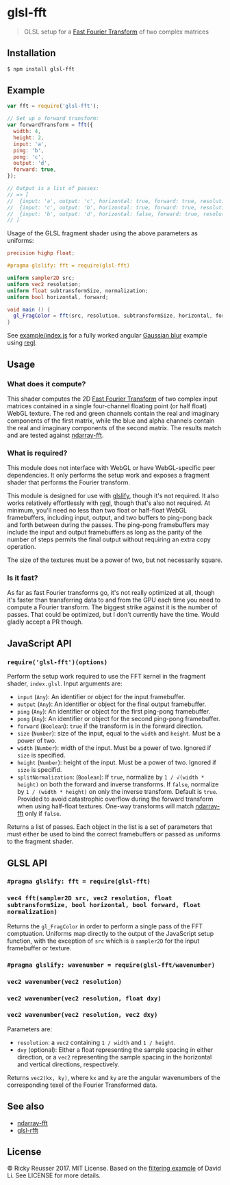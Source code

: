 # glsl-fft

> GLSL setup for a [Fast Fourier Transform][fft] of two complex matrices

## Installation

```sh
$ npm install glsl-fft
```

## Example

```javascript
var fft = require('glsl-fft');

// Set up a forward transform:
var forwardTransform = fft({
  width: 4,
  height: 2,
  input: 'a',
  ping: 'b',
  pong: 'c',
  output: 'd',
  forward: true,
});

// Output is a list of passes:
// => [
//  {input: 'a', output: 'c', horizontal: true, forward: true, resolution: [ 0.25, 0.5 ], normalization: 1, subtransformSize: 2},
//  {input: 'c', output: 'b', horizontal: true, forward: true, resolution: [ 0.25, 0.5 ], normalization: 1, subtransformSize: 4},
//  {input: 'b', output: 'd', horizontal: false, forward: true, resolution: [ 0.25, 0.5 ], normalization: 1, subtransformSize: 2}
// ]
```

Usage of the GLSL fragment shader using the above parameters as uniforms:

```glsl
precision highp float;

#pragma glslify: fft = require(glsl-fft)

uniform sampler2D src;
uniform vec2 resolution;
uniform float subtransformSize, normalization;
uniform bool horizontal, forward;

void main () {
  gl_FragColor = fft(src, resolution, subtransformSize, horizontal, forward, normalization);
}
```

See [example/index.js](./example/index.js) for a fully worked angular [Gaussian blur][gaussian] example using [regl][regl].

## Usage 

### What does it compute?

This shader computes the 2D [Fast Fourier Transform][fft] of two complex input matrices contained in a single four-channel floating point (or half float) WebGL texture. The red and green channels contain the real and imaginary components of the first matrix, while the blue and alpha channels contain the real and imaginary components of the second matrix. The results match and are tested against [ndarray-fft][ndarray-fft].

### What is required?

This module does not interface with WebGL or have WebGL-specific peer dependencies. It only performs the setup work and exposes a fragment shader that performs the Fourier transform.

This module is designed for use with [glslify][glslify], though it's not required. It also works relatively effortlessly with [regl][regl], though that's also not required. At minimum, you'll need no less than two float or half-float WebGL framebuffers, including input, output, and two buffers to ping-pong back and forth between during the passes. The ping-pong framebuffers may include the input and output framebuffers as long as the parity of the number of steps permits the final output without requiring an extra copy operation.

The size of the textures must be a power of two, but not necessarily square.

### Is it fast?

As far as fast Fourier transforms go, it's not really optimized at all, though it's faster than transferring data to and from the GPU each time you need to compute a Fourier transform. The biggest strike against it is the number of passes. That could be optimized, but I don't currently have the time. Would gladly accept a PR though.

## JavaScript API

### `require('glsl-fft')(options)`

Perform the setup work required to use the FFT kernel in the fragment shader, `index.glsl`. Input arguments are:

- `input` (`Any`): An identifier or object for the input framebuffer.
- `output` (`Any`): An identifier or object for the final output framebuffer.
- `ping` (`Any`): An identifier or object for the first ping-pong framebuffer.
- `pong` (`Any`): An identifier or object for the second ping-pong framebuffer.
- `forward` (`Boolean`): `true` if the transform is in the forward direction.
- `size` (`Number`): size of the input, equal to the `width` and `height`. Must be a power of two.
- `width` (`Number`): width of the input. Must be a power of two. Ignored if `size` is specified.
- `height` (`Number`): height of the input. Must be a power of two. Ignored if `size` is specifid.
- `splitNormalization`: (`Boolean`): If `true`, normalize by `1 / √(width * height)` on both the forward and inverse transforms. If `false`, normalize by `1 / (width * height)` on only the inverse transform. Default is `true`. Provided to avoid catastrophic overflow during the forward transform when using half-float textures. One-way transforms will match [ndarray-fft][ndarray-fft] only if `false`.

Returns a list of passes. Each object in the list is a set of parameters that must either be used to bind the correct framebuffers or passed as uniforms to the fragment shader.

## GLSL API

### `#pragma glslify: fft = require(glsl-fft)`
### `vec4 fft(sampler2D src, vec2 resolution, float subtransformSize, bool horizontal, bool forward, float normalization)`

Returns the `gl_FragColor` in order to perform a single pass of the FFT comptuation. Uniforms map directly to the output of the JavaScript setup function, with the exception of `src` which is a `sampler2D` for the input framebuffer or texture.

### `#pragma glslify: wavenumber = require(glsl-fft/wavenumber)`
### `vec2 wavenumber(vec2 resolution)`
### `vec2 wavenumber(vec2 resolution, float dxy)`
### `vec2 wavenumber(vec2 resolution, vec2 dxy)`

Parameters are:
- `resolution`: a `vec2` containing `1 / width` and `1 / height`.
- `dxy` (optional): Either a float representing the sample spacing in either direction, or a `vec2` representing the sample spacing in the horizontal and vertical directions, respectively.

Returns `vec2(kx, ky)`, where `kx` and `ky` are the angular wavenumbers of the corresponding texel of the Fourier Transformed data.

## See also

- [ndarray-fft][ndarray-fft]
- [glsl-rfft][glsl-rfft]

## License

&copy; Ricky Reusser 2017. MIT License. Based on the [filtering example][dli] of David Li. See LICENSE for more details.

[glslify]: https://github.com/glslify/glslify
[fft]: https://en.wikipedia.org/wiki/Fast_Fourier_transform
[dli]: https://github.com/dli/filtering
[regl]: https://github.com/regl-project/regl
[ndarray-fft]: https://github.com/scijs/ndarray-fft
[gaussian]: https://en.wikipedia.org/wiki/Gaussian_blur
[glsl-rfft]: https://github.com/rreusser/glsl-rfft
